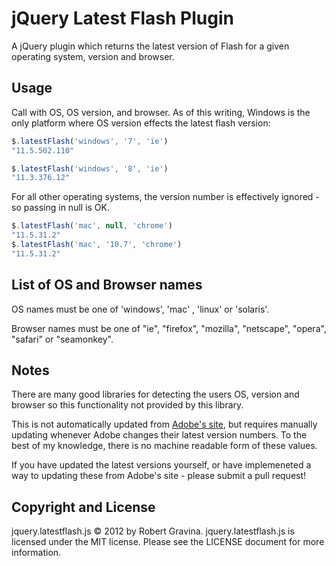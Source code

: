 jQuery Latest Flash Plugin 
===================

A jQuery plugin which returns the latest version of Flash for a given operating system, version and browser.

Usage
-----

Call with OS, OS version, and browser. As of this writing, Windows is the only platform where OS version effects the latest flash version:

```javascript
$.latestFlash('windows', '7', 'ie')
"11.5.502.110"

$.latestFlash('windows', '8', 'ie')
"11.3.376.12"
```

For all other operating systems, the version number is effectively ignored - so passing in null is OK.

```javascript
$.latestFlash('mac', null, 'chrome')
"11.5.31.2"
$.latestFlash('mac', '10.7', 'chrome')
"11.5.31.2"
```

List of OS and Browser names
-----

OS names must be one of 'windows', 'mac' , 'linux' or 'solaris'.

Browser names must be one of "ie", "firefox", "mozilla", "netscape", "opera", "safari" or "seamonkey".

Notes
-----
There are many good libraries for detecting the users OS, version and browser so this functionality not provided by this library.

This is not automatically updated from [Adobe's site](http://www.adobe.com/software/flash/about/), but requires manually updating whenever Adobe changes their latest version numbers. To the best of my knowledge, there is no machine readable form of these values.

If you have updated the latest versions yourself, or have implemeneted a way to updating these from Adobe's site - please submit a pull request!

Copyright and License
---------------------
jquery.latestflash.js © 2012 by Robert Gravina. jquery.latestflash.js is licensed under the MIT license. Please see the LICENSE document for more information.
